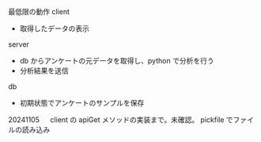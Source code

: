 最低限の動作
client

- 取得したデータの表示

server

- db からアンケートの元データを取得し、python で分析を行う
- 分析結果を送信

db

- 初期状態でアンケートのサンプルを保存

20241105 　 client の apiGet メソッドの実装まで。未確認。
pickfile でファイルの読み込み
